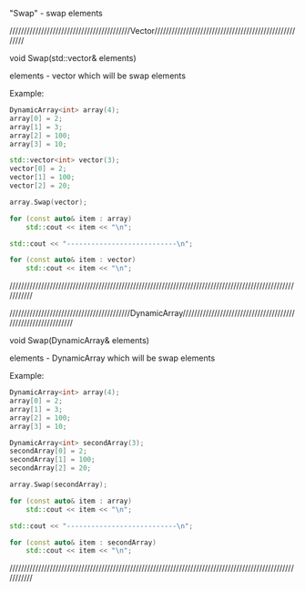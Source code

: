 "Swap" - swap elements

//////////////////////////////////////////Vector//////////////////////////////////////////////////////

void Swap(std::vector<T>& elements)

elements - vector which will be swap elements

Example:

```C++
DynamicArray<int> array(4);
array[0] = 2;
array[1] = 3;
array[2] = 100;
array[3] = 10;

std::vector<int> vector(3);
vector[0] = 2;
vector[1] = 100;
vector[2] = 20;

array.Swap(vector);

for (const auto& item : array)
	std::cout << item << "\n";

std::cout << "---------------------------\n";

for (const auto& item : vector)
	std::cout << item << "\n";
```

///////////////////////////////////////////////////////////////////////////////////////////////////////////

//////////////////////////////////////////DynamicArray/////////////////////////////////////////////////////////////

void Swap(DynamicArray<T>& elements)

elements - DynamicArray which will be swap elements

Example:

```C++
DynamicArray<int> array(4);
array[0] = 2;
array[1] = 3;
array[2] = 100;
array[3] = 10;

DynamicArray<int> secondArray(3);
secondArray[0] = 2;
secondArray[1] = 100;
secondArray[2] = 20;

array.Swap(secondArray);

for (const auto& item : array)
	std::cout << item << "\n";

std::cout << "---------------------------\n";

for (const auto& item : secondArray)
	std::cout << item << "\n";
```

///////////////////////////////////////////////////////////////////////////////////////////////////////////